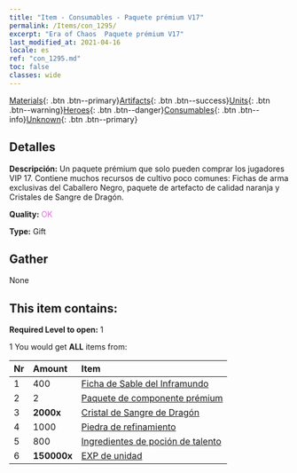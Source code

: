 ```yaml
---
title: "Item - Consumables - Paquete prémium V17"
permalink: /Items/con_1295/
excerpt: "Era of Chaos  Paquete prémium V17"
last_modified_at: 2021-04-16
locale: es
ref: "con_1295.md"
toc: false
classes: wide
---
```

 [Materials](/es/Items/){: .btn .btn--primary}[Artifacts](/es/Items/Artifacts/){: .btn .btn--success}[Units](/es/Items/Units/){: .btn .btn--warning}[Heroes](/es/Items/Heroes/){: .btn .btn--danger}[Consumables](/es/Items/Consumables/){: .btn .btn--info}[Unknown](/es/Items/Unknown/){: .btn .btn--primary}

## Detalles
 **Descripción:** Un paquete prémium que solo pueden comprar los jugadores VIP 17. Contiene muchos recursos de cultivo poco comunes: Fichas de arma exclusivas del Caballero Negro, paquete de artefacto de calidad naranja y Cristales de Sangre de Dragón.

 **Quality:** <span style="color: #DA70D6">OK</span>

 **Type:** Gift

## Gather

  None

## This item contains:

 **Required Level to open:** 1

 1 You would get **ALL** items  from:

  | Nr | Amount |     Item    |
  |:---|:-------|:------------|
  | 1 | 400 | [Ficha de Sable del Inframundo](/es/Items/con_979/) |  | 
  | 2 | 2 | [Paquete de componente prémium](/es/Items/con_1363/) |  | 
  | 3 |  **2000x** | [Cristal de Sangre de Dragón](/es/Items/con_879/) |  | 
  | 4 | 1000 | [Piedra de refinamiento](/es/Items/con_814/) |  | 
  | 5 | 800 | [Ingredientes de poción de talento](/es/Items/con_1120/) |  | 
  | 6 |  **150000x** | [EXP de unidad](/es/Items/con_902/) |  | 
